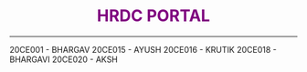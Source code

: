 <h1 align="center" style="color: purple"> HRDC PORTAL </h1>

<hr>

20CE001 - BHARGAV
20CE015 - AYUSH
20CE016 - KRUTIK
20CE018 - BHARGAVI
20CE020 - AKSH
